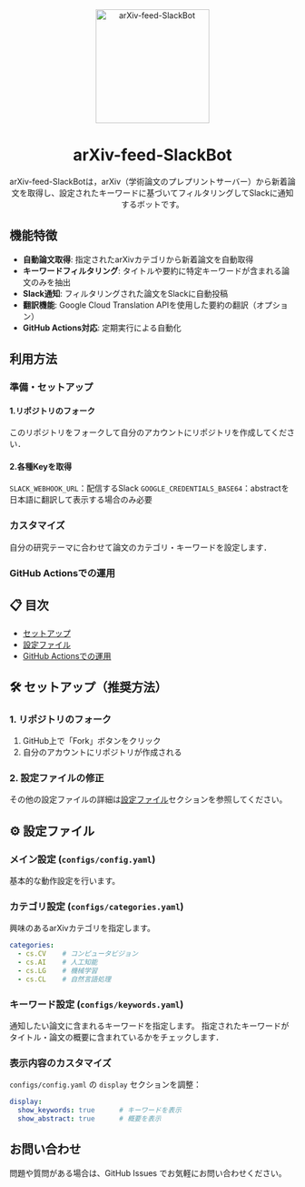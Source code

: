 <div align="center">

<img src="https://taiga10969.github.io/images/arXiv-feed-SlackBot.png" alt="arXiv-feed-SlackBot" width="200" height="200">

# arXiv-feed-SlackBot

arXiv-feed-SlackBotは，arXiv（学術論文のプレプリントサーバー）から新着論文を取得し、設定されたキーワードに基づいてフィルタリングしてSlackに通知するボットです。

</div>

## 機能特徴

- **自動論文取得**: 指定されたarXivカテゴリから新着論文を自動取得
- **キーワードフィルタリング**: タイトルや要約に特定キーワードが含まれる論文のみを抽出
- **Slack通知**: フィルタリングされた論文をSlackに自動投稿
- **翻訳機能**: Google Cloud Translation APIを使用した要約の翻訳（オプション）
- **GitHub Actions対応**: 定期実行による自動化

## 利用方法

### 準備・セットアップ
#### 1.リポジトリのフォーク
このリポジトリをフォークして自分のアカウントにリポジトリを作成してください．

#### 2.各種Keyを取得
`SLACK_WEBHOOK_URL`：配信するSlack
`GOOGLE_CREDENTIALS_BASE64`：abstractを日本語に翻訳して表示する場合のみ必要

### カスタマイズ
自分の研究テーマに合わせて論文のカテゴリ・キーワードを設定します．


### GitHub Actionsでの運用



## 📋 目次

- [セットアップ](#セットアップ)
- [設定ファイル](#設定ファイル)
- [GitHub Actionsでの運用](#github-actionsでの運用)

## 🛠️ セットアップ（推奨方法）

### 1. リポジトリのフォーク

1. GitHub上で「Fork」ボタンをクリック
2. 自分のアカウントにリポジトリが作成される


### 2. 設定ファイルの修正

その他の設定ファイルの詳細は[設定ファイル](#設定ファイル)セクションを参照してください。



## ⚙️ 設定ファイル

### メイン設定 (`configs/config.yaml`)
基本的な動作設定を行います。

### カテゴリ設定 (`configs/categories.yaml`)

興味のあるarXivカテゴリを指定します。

```yaml
categories:
  - cs.CV    # コンピュータビジョン
  - cs.AI    # 人工知能
  - cs.LG    # 機械学習
  - cs.CL    # 自然言語処理
```

### キーワード設定 (`configs/keywords.yaml`)

通知したい論文に含まれるキーワードを指定します。
指定されたキーワードがタイトル・論文の概要に含まれているかをチェックします．



### 表示内容のカスタマイズ

`configs/config.yaml` の `display` セクションを調整：

```yaml
display:
  show_keywords: true      # キーワードを表示
  show_abstract: true      # 概要を表示
```


## お問い合わせ

問題や質問がある場合は、GitHub Issues でお気軽にお問い合わせください。